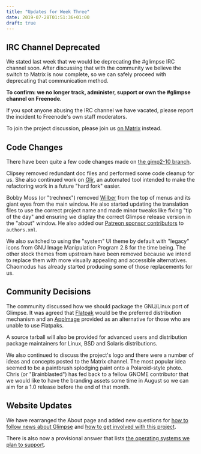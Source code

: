 ```yaml
---
title: "Updates for Week Three"
date: 2019-07-28T01:51:36+01:00
draft: true
---
```

## IRC Channel Deprecated
We stated last week that we would be deprecating the #glimpse IRC channel soon. After discussing that with the community we believe the switch to Matrix is now complete, so we can safely proceed with deprecating that communication method.

**To confirm: we no longer track, administer, support or own the #glimpse channel on Freenode**.

If you spot anyone abusing the IRC channel we have vacated, please report the incident to Freenode's own staff moderators.

To join the project discussion, please join us [on Matrix](https://matrix.to/#/#glimpse:matrix.org) instead.

## Code Changes
There have been quite a few code changes made on [the gimp2-10 branch](https://github.com/glimpse-editor/Glimpse/tree/gimp2-10).

Clipsey removed redundant doc files and performed some code cleanup for us. She also continued work on [Glir](https://github.com/glimpse-editor/glir), an automated tool intended to make the refactoring work in a future "hard fork" easier.

Bobby Moss (or "trechnex") removed [Wilber](https://www.gimp.org/about/ancient_history.html#publicity) from the top of menus and its giant eyes from the main window. He also started updating the translation files to use the correct project name and made minor tweaks like fixing "tip of the day" and ensuring we display the correct Glimpse release version in the "about" window. He also added our [Patreon sponsor contributors](https://www.patreon.com/glimpse) to `authors.xml`.

We also switched to using the "system" UI theme by default with "legacy" icons from GNU Image Manipulation Program 2.8 for the time being. The other stock themes from upstream have been removed because we intend to replace them with more visually appealing and accessible alternatives. Chaomodus has already started producing some of those replacements for us.

## Community Decisions
The community discussed how we should package the GNU/Linux port of Glimpse. It was agreed that [Flatpak](https://flatpak.org/) would be the preferred distribution mechanism and an [AppImage](https://appimage.org/) provided as an alternative for those who are unable to use Flatpaks.

A source tarball will also be provided for advanced users and distribution package maintainers for Linux, BSD and Solaris distributions.

We also continued to discuss the project's logo and there were a number of ideas and concepts posted to the Matrix channel. The most popular idea seemed to be a paintbrush splodging paint onto a Polaroid-style photo. Chris (or "Brainblasted") has fed back to a fellow GNOME contributor that we would like to have the branding assets some time in August so we can aim for a 1.0 release before the end of that month.

## Website Updates
We have rearranged the About page and added new questions for [how to follow news about Glimpse](../../about/#how-do-i-stay-up-to-date-with-this-project) and [how to get involved with this project](../../about/#how-do-i-contribute-to-this-project).

There is also now a provisional answer that lists [the operating systems we plan to support](../../about/#which-operating-systems-do-you-support).
